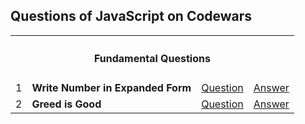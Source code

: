 ## Questions of JavaScript on Codewars



<table>
  <tr>
    <th colspan="4" style="text-align:center;"><h4>Fundamental Questions</h4></th>
  </tr>
  <tr>
    <td>1</td>
    <td><b>Write Number in Expanded Form</b></td>
    <td><a href="https://www.codewars.com/kata/5842df8ccbd22792a4000245/train/javascript">Question</a></td>
    <td><a href="https://github.com/XuQuan-nikkkki/codewars/blob/master/Write%20Number%20in%20Expanded%20Form.md">Answer</a></td>
  </tr>
  <tr>
    <td>2</td>
    <td><b>Greed is Good</b></td>
    <td><a href="https://www.codewars.com/kata/5270d0d18625160ada0000e4/solutions/javascript">Question</a></td>
    <td><a href="https://github.com/XuQuan-nikkkki/codewars/blob/master/Greed%20is%20Good.md">Answer</a></td>
  </tr>
</table>



